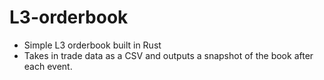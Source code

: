 # L3-orderbook
- Simple L3 orderbook built in Rust 
- Takes in trade data as a CSV and  outputs a snapshot of the book after each event.
